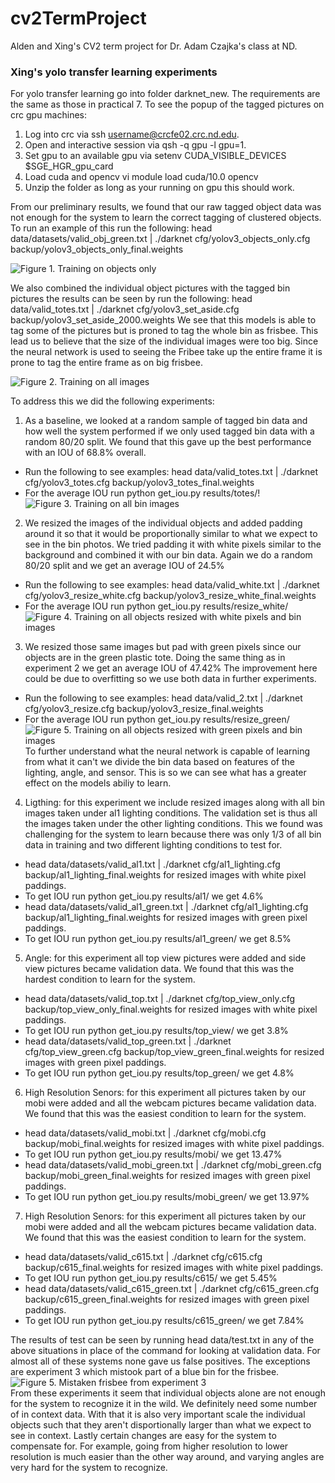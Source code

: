 # cv2TermProject
Alden and Xing's CV2 term project for Dr. Adam Czajka's class at ND.

### Xing's yolo transfer learning experiments

For yolo transfer learning go into folder darknet_new. The requirements are the same as those in practical 7. To see the popup of the tagged pictures on crc gpu machines:
1. Log into crc via ssh username@crcfe02.crc.nd.edu.
2. Open and interactive session via qsh -q gpu -l gpu=1.
3. Set gpu to an available gpu via setenv CUDA_VISIBLE_DEVICES $SGE_HGR_gpu_card
4. Load cuda and opencv vi module load cuda/10.0 opencv
5. Unzip the folder as long as your running on gpu this should work.

From our preliminary results, we found that our raw tagged object data was not enough for the system to learn the correct tagging of clustered objects. To run an example of this run the following:
head data/datasets/valid_obj_green.txt | ./darknet cfg/yolov3_objects_only.cfg backup/yolov3_objects_only_final.weights

![Figure 1. Training on objects only](/report_images/objects_only.png)

We also combined the individual object pictures with the tagged bin pictures the results can be seen by run the following:
head data/valid_totes.txt | ./darknet cfg/yolov3_set_aside.cfg backup/yolov3_set_aside_2000.weights
We see that this models is able to tag some of the pictures but is proned to tag the whole bin as frisbee. This lead us to believe that the size of the individual images were too big. Since the neural network is used to seeing the Fribee take up the entire frame it is prone to tag the entire frame as on big frisbee.


![Figure 2. Training on all images](/report_images/set_aside.png)

To address this we did the following experiments:
1. As a baseline, we looked at a random sample of tagged bin data and how well the system performed if we only used tagged bin data with a random 80/20 split. We found that this gave up the best performance with an IOU of 68.8% overall. 
  - Run the following to see examples: head data/valid_totes.txt | ./darknet cfg/yolov3_totes.cfg backup/yolov3_totes_final.weights
  - For the average IOU run python get_iou.py results/totes/!
![Figure 3. Training on all bin images](/report_images/totes.png)
  
2. We resized the images of the individual objects and added padding around it so that it would be proportionally similar to what we expect to see in the bin photos. We tried padding it with white pixels similar to the background and combined it with our bin data. Again we do a random 80/20 split and we get an average IOU of 24.5%
  - Run the following to see examples: head data/valid_white.txt | ./darknet cfg/yolov3_resize_white.cfg backup/yolov3_resize_white_final.weights
  - For the average IOU run python get_iou.py results/resize_white/
![Figure 4. Training on all objects resized with white pixels and bin images](/report_images/resize_white_3.png) 

3. We resized those same images but pad with green pixels since our objects are in the green plastic tote. Doing the same thing as in experiment 2 we get an average IOU of 47.42% The improvement here could be due to overfitting so we use both data in further experiments.
  - Run the following to see examples: head data/valid_2.txt | ./darknet cfg/yolov3_resize.cfg backup/yolov3_resize_final.weights
  - For the average IOU run python get_iou.py results/resize_green/
![Figure 5. Training on all objects resized with green pixels and bin images](/report_images/resize_green_3.png)   
To further understand what the neural network is capable of learning from what it can't we divide the bin data based on features of the lighting, angle, and sensor. This is so we can see what has a greater effect on the models abiliy to learn.

4. Ligthing: for this experiment we include resized images along with all bin images taken under al1 lighting conditions. The validation set is thus all the images taken under the other lighting conditions. This we found was challenging for the system to learn because there was only 1/3 of all bin data in training and two different lighting conditions to test for. 
- head data/datasets/valid_al1.txt | ./darknet cfg/al1_lighting.cfg backup/al1_lighting_final.weights for resized images with white pixel paddings. 
- To get IOU run python get_iou.py results/al1/ we get 4.6%
- head data/datasets/valid_al1_green.txt | ./darknet cfg/al1_lighting.cfg backup/al1_lighting_final.weights for resized images with green pixel paddings. 
- To get IOU run python get_iou.py results/al1_green/ we get 8.5%

5. Angle: for this experiment all top view pictures were added and side view pictures became validation data. We found that this was the hardest condition to learn for the system.
- head data/datasets/valid_top.txt | ./darknet cfg/top_view_only.cfg backup/top_view_only_final.weights for resized images with white pixel paddings. 
- To get IOU run python get_iou.py results/top_view/ we get 3.8%
- head data/datasets/valid_top_green.txt | ./darknet cfg/top_view_green.cfg backup/top_view_green_final.weights for resized images with green pixel paddings. 
- To get IOU run python get_iou.py results/top_green/ we get 4.8%

6. High Resolution Senors: for this experiment all pictures taken by our mobi were added and all the webcam pictures became validation data. We found that this was the easiest condition to learn for the system.
- head data/datasets/valid_mobi.txt | ./darknet cfg/mobi.cfg backup/mobi_final.weights for resized images with white pixel paddings. 
- To get IOU run python get_iou.py results/mobi/ we get 13.47%
- head data/datasets/valid_mobi_green.txt | ./darknet cfg/mobi_green.cfg backup/mobi_green_final.weights for resized images with green pixel paddings. 
- To get IOU run python get_iou.py results/mobi_green/ we get 13.97%

7. High Resolution Senors: for this experiment all pictures taken by our mobi were added and all the webcam pictures became validation data. We found that this was the easiest condition to learn for the system.
- head data/datasets/valid_c615.txt | ./darknet cfg/c615.cfg backup/c615_final.weights for resized images with white pixel paddings. 
- To get IOU run python get_iou.py results/c615/ we get 5.45%
- head data/datasets/valid_c615_green.txt | ./darknet cfg/c615_green.cfg backup/c615_green_final.weights for resized images with green pixel paddings.
- To get IOU run python get_iou.py results/c615_green/ we get 7.84%

The results of test can be seen by running head data/test.txt in any of the above situations in place of the command for looking at validation data. For almost all of these systems none gave us false positives. The exceptions are experiment 3 which mistook part of a blue bin for the frisbee.
![Figure 5. Mistaken frisbee from experiment 3](/report_images/resize_green_mistake.png)   
From these experiments it seem that individual objects alone are not enough for the system to recognize it in the wild. We definitely need some number of in context data. With that it is also very important scale the individual objects such that they aren't disportionally larger than what we expect to see in context. Lastly certain changes are easy for the system to compensate for. For example, going from higher resolution to lower resolution is much easier than the other way around, and varying angles are very hard for the system to recognize. 

